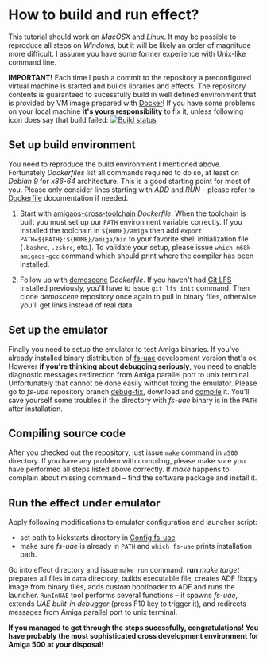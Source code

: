 How to build and run effect?
===

This tutorial should work on *MacOSX* and *Linux*. It may be possible to
reproduce all steps on *Windows*, but it will be likely an order of magnitude
more difficult. I assume you have some former experience with Unix-like command
line. 

**IMPORTANT!** Each time I push a commit to the repository a preconfigured
virtual machine is started and builds libraries and effects. The repository
contents is guaranteed to sucessfully build in well defined environment that is
provided by VM image prepared with [Docker](https://www.docker.com/)! If you
have some problems on your local machine **it's yours responsibility** to fix
it, unless following icon does say that build failed:
[![Build status](https://circleci.com/gh/cahirwpz/demoscene.png)](https://circleci.com/gh/cahirwpz/demoscene)

Set up build environment
---

You need to reproduce the build environment I mentioned above. Fortunately
_Dockerfiles_ list all commands required to do so, at least on _Debian 9_ for
_x86-64_ architecture. This is a good starting point for most of you.
Please only consider lines starting with _ADD_ and _RUN_ – please refer to
[Dockerfile](https://docs.docker.com/engine/reference/builder/#run)
documentation if needed.

1. Start with [amigaos-cross-toolchain](https://github.com/cahirwpz/amigaos-cross-toolchain/blob/master/Dockerfile)
   _Dockerfile_. When the toolchain is built you must set up our `PATH`
   environment variable correctly. If you installed the toolchain in
   `${HOME}/amiga` then add `export PATH=${PATH}:${HOME}/amiga/bin` to your
   favorite shell initialization file (`.bashrc`, `.zshrc`, etc.). To validate
   your setup, please issue `which m68k-amigaos-gcc` command which should print
   where the compiler has been installed.

2. Follow up with [demoscene](https://github.com/cahirwpz/demoscene/blob/master/Dockerfile)
   _Dockerfile_. If you haven't had [Git LFS](https://git-lfs.github.com/)
   installed previously, you'll have to issue `git lfs init` command. Then clone
   *demoscene* repository once again to pull in binary files, otherwise you'll
   get links instead of real data.

Set up the emulator
---

Finally you need to setup the emulator to test Amiga binaries. If you've already
installed binary distribution of [fs-uae](https://fs-uae.net/download-devel)
development version that's ok. However **if you're thinking about debugging
seriously**, you need to enable diagnostic messages redirection from Amiga
parallel port to unix terminal. Unfortunately that cannot be done easily without
fixing the emulator. Please go to _fs-uae_ repository branch
[debug-fix](https://github.com/cahirwpz/fs-uae/tree/debug-fix),
download and [compile](https://fs-uae.net/compiling) it. You'll save yourself
some troubles if the directory with _fs-uae_ binary is in the `PATH` after
installation.

Compiling source code
---

After you checked out the repository, just issue `make` command in `a500`
directory. If you have any problem with compiling, please make sure you have
performed all steps listed above correctly. If *make* happens to complain about
missing command – find the software package and install it.

Run the effect under emulator
---

Apply following modifications to emulator configuration and launcher script:
 - set path to kickstarts directory in [Config.fs-uae](https://github.com/cahirwpz/demoscene/blob/master/a500/effects/Config.fs-uae#L14)
 - make sure _fs-uae_ is already in `PATH` and `which fs-uae` prints
   installation path.

Go into effect directory and issue `make run` command.  **run** _make target_
prepares all files in `data` directory, builds executable file, creates 
ADF floppy image from binary files, adds custom bootloader to ADF and runs the
launcher. `RunInUAE` tool performs several functions – it spawns _fs-uae_,
extends *UAE built-in debugger* (press F10 key to trigger it), and redirects
messages from Amiga parallel port to unix terminal.

**If you managed to get through the steps sucessfully, congratulations! You have
probably the most sophisticated cross development environment for Amiga 500 at
your disposal!**

